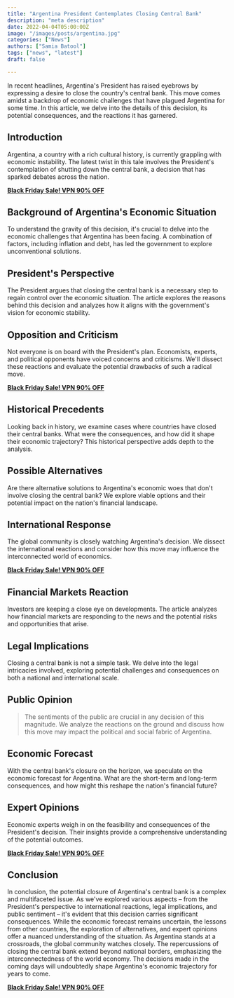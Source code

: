 ```yaml
---
title: "Argentina President Contemplates Closing Central Bank"
description: "meta description"
date: 2022-04-04T05:00:00Z
image: "/images/posts/argentina.jpg"
categories: ["News"]
authors: ["Samia Batool"]
tags: ["news", "latest"]
draft: false

---
```


In recent headlines, Argentina's President has raised eyebrows by expressing a desire to close the country's central bank. This move comes amidst a backdrop of economic challenges that have plagued Argentina for some time. In this article, we delve into the details of this decision, its potential consequences, and the reactions it has garnered.

## Introduction

Argentina, a country with a rich cultural history, is currently grappling with economic instability. The latest twist in this tale involves the President's contemplation of shutting down the central bank, a decision that has sparked debates across the nation.

**[Black Friday Sale! VPN 90% OFF](https://singingfiles.com/show.php?l=0&u=865363&id=60403)**

## Background of Argentina's Economic Situation
To understand the gravity of this decision, it's crucial to delve into the economic challenges that Argentina has been facing. A combination of factors, including inflation and debt, has led the government to explore unconventional solutions.

## President's Perspective
The President argues that closing the central bank is a necessary step to regain control over the economic situation. The article explores the reasons behind this decision and analyzes how it aligns with the government's vision for economic stability.

## Opposition and Criticism
Not everyone is on board with the President's plan. Economists, experts, and political opponents have voiced concerns and criticisms. We'll dissect these reactions and evaluate the potential drawbacks of such a radical move.

**[Black Friday Sale! VPN 90% OFF](https://singingfiles.com/show.php?l=0&u=865363&id=60403)**

## Historical Precedents
Looking back in history, we examine cases where countries have closed their central banks. What were the consequences, and how did it shape their economic trajectory? This historical perspective adds depth to the analysis.

## Possible Alternatives
Are there alternative solutions to Argentina's economic woes that don't involve closing the central bank? We explore viable options and their potential impact on the nation's financial landscape.

## International Response
The global community is closely watching Argentina's decision. We dissect the international reactions and consider how this move may influence the interconnected world of economics.

**[Black Friday Sale! VPN 90% OFF](https://singingfiles.com/show.php?l=0&u=865363&id=60403)**

## Financial Markets Reaction
Investors are keeping a close eye on developments. The article analyzes how financial markets are responding to the news and the potential risks and opportunities that arise.

## Legal Implications
Closing a central bank is not a simple task. We delve into the legal intricacies involved, exploring potential challenges and consequences on both a national and international scale.

## Public Opinion
>The sentiments of the public are crucial in any decision of this magnitude. We analyze the reactions on the ground and discuss how this move may impact the political and social fabric of Argentina.

## Economic Forecast
With the central bank's closure on the horizon, we speculate on the economic forecast for Argentina. What are the short-term and long-term consequences, and how might this reshape the nation's financial future?

## Expert Opinions
Economic experts weigh in on the feasibility and consequences of the President's decision. Their insights provide a comprehensive understanding of the potential outcomes.

**[Black Friday Sale! VPN 90% OFF](https://singingfiles.com/show.php?l=0&u=865363&id=60403)**

## Conclusion

In conclusion, the potential closure of Argentina's central bank is a complex and multifaceted issue. As we've explored various aspects – from the President's perspective to international reactions, legal implications, and public sentiment – it's evident that this decision carries significant consequences. While the economic forecast remains uncertain, the lessons from other countries, the exploration of alternatives, and expert opinions offer a nuanced understanding of the situation.
As Argentina stands at a crossroads, the global community watches closely. The repercussions of closing the central bank extend beyond national borders, emphasizing the interconnectedness of the world economy. The decisions made in the coming days will undoubtedly shape Argentina's economic trajectory for years to come.

**[Black Friday Sale! VPN 90% OFF](https://singingfiles.com/show.php?l=0&u=865363&id=60403)**
